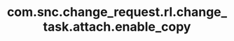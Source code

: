 ---
weight: 1454
layout: page
title: com.snc.change_request.rl.change_task.attach.enable_copy
description: ""
value: "true"
---